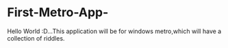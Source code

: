 First-Metro-App-
================

Hello World :D...This application will be for windows metro,which will have a collection of riddles.
